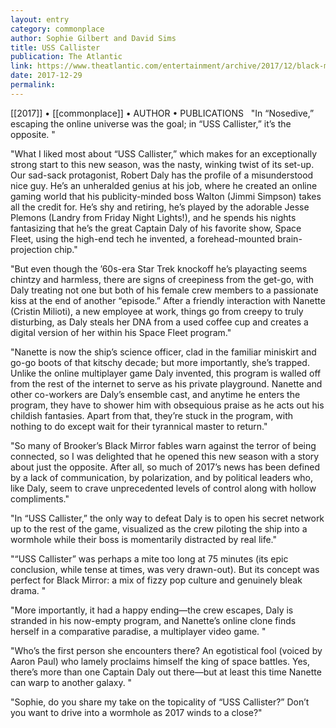 ```yaml
---
layout: entry
category: commonplace
author: Sophie Gilbert and David Sims
title: USS Callister
publication: The Atlantic
link: https://www.theatlantic.com/entertainment/archive/2017/12/black-mirrors-uss-callister-is-much-more-than-a-star-trek-parody/549191/
date: 2017-12-29
permalink: 
---
```


[[2017]] • [[commonplace]] • AUTHOR • PUBLICATIONS 
 
"In “Nosedive,” escaping the online universe was the goal; in “USS Callister,” it’s the opposite. "

"What I liked most about “USS Callister,” which makes for an exceptionally strong start to this new season, was the nasty, winking twist of its set-up. Our sad-sack protagonist, Robert Daly has the profile of a misunderstood nice guy. He’s an unheralded genius at his job, where he created an online gaming world that his publicity-minded boss Walton (Jimmi Simpson) takes all the credit for. He’s shy and retiring, he’s played by the adorable Jesse Plemons (Landry from Friday Night Lights!), and he spends his nights fantasizing that he’s the great Captain Daly of his favorite show, Space Fleet, using the high-end tech he invented, a forehead-mounted brain-projection chip."

"But even though the ’60s-era Star Trek knockoff he’s playacting seems chintzy and harmless, there are signs of creepiness from the get-go, with Daly treating not one but both of his female crew members to a passionate kiss at the end of another “episode.” After a friendly interaction with Nanette (Cristin Milioti), a new employee at work, things go from creepy to truly disturbing, as Daly steals her DNA from a used coffee cup and creates a digital version of her within his Space Fleet program."

"Nanette is now the ship’s science officer, clad in the familiar miniskirt and go-go boots of that kitschy decade; but more importantly, she’s trapped. Unlike the online multiplayer game Daly invented, this program is walled off from the rest of the internet to serve as his private playground. Nanette and other co-workers are Daly’s ensemble cast, and anytime he enters the program, they have to shower him with obsequious praise as he acts out his childish fantasies. Apart from that, they’re stuck in the program, with nothing to do except wait for their tyrannical master to return."

"So many of Brooker’s Black Mirror fables warn against the terror of being connected, so I was delighted that he opened this new season with a story about just the opposite. After all, so much of 2017’s news has been defined by a lack of communication, by polarization, and by political leaders who, like Daly, seem to crave unprecedented levels of control along with hollow compliments."

"In “USS Callister,” the only way to defeat Daly is to open his secret network up to the rest of the game, visualized as the crew piloting the ship into a wormhole while their boss is momentarily distracted by real life."

"“USS Callister” was perhaps a mite too long at 75 minutes (its epic conclusion, while tense at times, was very drawn-out). But its concept was perfect for Black Mirror: a mix of fizzy pop culture and genuinely bleak drama. "

"More importantly, it had a happy ending—the crew escapes, Daly is stranded in his now-empty program, and Nanette’s online clone finds herself in a comparative paradise, a multiplayer video game. "

"Who’s the first person she encounters there? An egotistical fool (voiced by Aaron Paul) who lamely proclaims himself the king of space battles. Yes, there’s more than one Captain Daly out there—but at least this time Nanette can warp to another galaxy. "

"Sophie, do you share my take on the topicality of “USS Callister?” Don’t you want to drive into a wormhole as 2017 winds to a close?"










